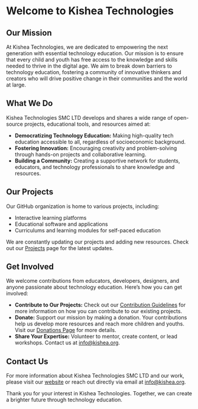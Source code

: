 # Welcome to Kishea Technologies

## Our Mission

At Kishea Technologies, we are dedicated to empowering the next generation with essential technology education. Our mission is to ensure that every child and youth has free access to the knowledge and skills needed to thrive in the digital age. We aim to break down barriers to technology education, fostering a community of innovative thinkers and creators who will drive positive change in their communities and the world at large.

## What We Do

Kishea Technologies SMC LTD develops and shares a wide range of open-source projects, educational tools, and resources aimed at:

- **Democratizing Technology Education:** Making high-quality tech education accessible to all, regardless of socioeconomic background.
- **Fostering Innovation:** Encouraging creativity and problem-solving through hands-on projects and collaborative learning.
- **Building a Community:** Creating a supportive network for students, educators, and technology professionals to share knowledge and resources.

## Our Projects

Our GitHub organization is home to various projects, including:

- Interactive learning platforms
- Educational software and applications
- Curriculums and learning modules for self-paced education

We are constantly updating our projects and adding new resources. Check out our [Projects](#) page for the latest updates.

## Get Involved

We welcome contributions from educators, developers, designers, and anyone passionate about technology education. Here’s how you can get involved:

- **Contribute to Our Projects:** Check out our [Contribution Guidelines](#) for more information on how you can contribute to our existing projects.
- **Donate:** Support our mission by making a donation. Your contributions help us develop more resources and reach more children and youths. Visit our [Donations Page](#) for more details.
- **Share Your Expertise:** Volunteer to mentor, create content, or lead workshops. Contact us at [info@kishea.org](mailto:info@kishea.org).

## Contact Us

For more information about Kishea Technologies SMC LTD and our work, please visit our [website](https://kishea.org) or reach out directly via email at [info@kishea.org](mailto:info@kishea.org).

Thank you for your interest in Kishea Technologies. Together, we can create a brighter future through technology education.
